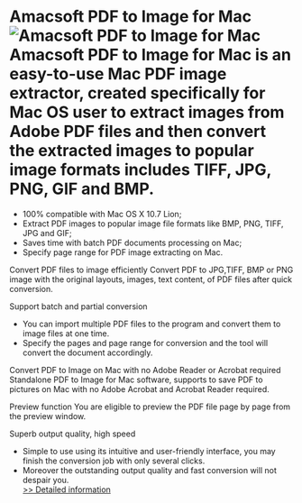 # Amacsoft PDF to Image for Mac<br />![Amacsoft PDF to Image for Mac](https://mycommerce.akamaized.net/api/pimages/P300924579/BIG/300924579.PNG)<br />Amacsoft PDF to Image for Mac is an easy-to-use Mac PDF image extractor, created specifically for Mac OS user to extract images from Adobe PDF files and then convert the extracted images to popular image formats includes TIFF, JPG, PNG, GIF and BMP.

* 100% compatible with Mac OS X 10.7 Lion;
* Extract PDF images to popular image file formats like BMP, PNG, TIFF, JPG and GIF;
* Saves time with batch PDF documents processing on Mac;
* Specify page range for PDF image extracting on Mac.

Convert PDF files to image efficiently
Convert PDF to JPG,TIFF, BMP or PNG image with the original layouts, images, text content, of PDF files after quick conversion.

Support batch and partial conversion
- You can import multiple PDF files to the program and convert them to image files at one time.
- Specify the pages and page range for conversion and the tool will convert the document accordingly.

Convert PDF to Image on Mac with no Adobe Reader or Acrobat required
Standalone PDF to Image for Mac software, supports to save PDF to pictures on Mac with no Adobe Acrobat and Acrobat Reader required.

Preview function
You are eligible to preview the PDF file page by page from the preview window.

Superb output quality, high speed
- Simple to use using its intuitive and user-friendly interface, you may finish the conversion job with only several clicks.
- Moreover the outstanding output quality and fast conversion will not despair you.<br />[>> Detailed information](https://secure.shareit.com/shareit/product.html?productid=300924579&affiliateid=200057808)